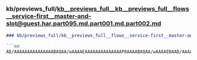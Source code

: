 ### kb/previews_full/kb__previews_full__kb__previews_full__flows__service-first__master-and-slot@guest.har.part095.md.part001.md.part002.md

```md
### kb/previews_full/kb__previews_full__flows__service-first__master-and-slot@guest.har.part095.md.part001.md (part 002)

```md
AD/AAAAAAAAAAAAAAABAQAA/wAAAAEAAAAAAAAAAAAAAP8AAAABAQAA/wAAAAEBAAD/AAAAAAAAAAAAAAAAAAAAAQEA////AAE
```

```

```
